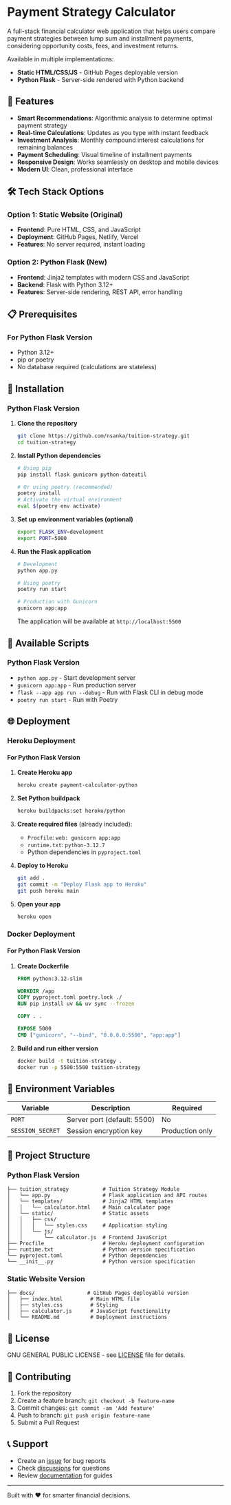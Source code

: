 # Payment Strategy Calculator

A full-stack financial calculator web application that helps users compare payment strategies between lump sum and installment payments, considering opportunity costs, fees, and investment returns.

Available in multiple implementations:
- **Static HTML/CSS/JS** - GitHub Pages deployable version
- **Python Flask** - Server-side rendered with Python backend

## 🚀 Features

- **Smart Recommendations**: Algorithmic analysis to determine optimal payment strategy
- **Real-time Calculations**: Updates as you type with instant feedback
- **Investment Analysis**: Monthly compound interest calculations for remaining balances
- **Payment Scheduling**: Visual timeline of installment payments
- **Responsive Design**: Works seamlessly on desktop and mobile devices
- **Modern UI**: Clean, professional interface

## 🛠 Tech Stack Options

### Option 1: Static Website (Original)
- **Frontend**: Pure HTML, CSS, and JavaScript
- **Deployment**: GitHub Pages, Netlify, Vercel
- **Features**: No server required, instant loading

### Option 2: Python Flask (New)
- **Frontend**: Jinja2 templates with modern CSS and JavaScript
- **Backend**: Flask with Python 3.12+
- **Features**: Server-side rendering, REST API, error handling

## 📋 Prerequisites

### For Python Flask Version
- Python 3.12+
- pip or poetry
- No database required (calculations are stateless)

## 🔧 Installation

### Python Flask Version

1. **Clone the repository**
   ```bash
   git clone https://github.com/nsanka/tuition-strategy.git
   cd tuition-strategy
   ```

2. **Install Python dependencies**
   ```bash
   # Using pip
   pip install flask gunicorn python-dateutil

   # Or using poetry (recommended)
   poetry install
   # Activate the virtual environment
   eval $(poetry env activate)
   ```

3. **Set up environment variables (optional)**
   ```bash
   export FLASK_ENV=development
   export PORT=5000
   ```

4. **Run the Flask application**
   ```bash
   # Development
   python app.py

   # Using poetry
   poetry run start

   # Production with Gunicorn
   gunicorn app:app
   ```

   The application will be available at `http://localhost:5500`

## 📜 Available Scripts

### Python Flask Version
- `python app.py` - Start development server
- `gunicorn app:app` - Run production server
- `flask --app app run --debug` - Run with Flask CLI in debug mode
- `poetry run start` - Run with Poetry

## 🌐 Deployment

### Heroku Deployment

#### For Python Flask Version

1. **Create Heroku app**
   ```bash
   heroku create payment-calculator-python
   ```

2. **Set Python buildpack**
   ```bash
   heroku buildpacks:set heroku/python
   ```

3. **Create required files** (already included):
   - `Procfile`: `web: gunicorn app:app`
   - `runtime.txt`: `python-3.12.7`
   - Python dependencies in `pyproject.toml`

4. **Deploy to Heroku**
   ```bash
   git add .
   git commit -m "Deploy Flask app to Heroku"
   git push heroku main
   ```

5. **Open your app**
   ```bash
   heroku open
   ```

### Docker Deployment

#### For Python Flask Version
1. **Create Dockerfile**
   ```dockerfile
   FROM python:3.12-slim

   WORKDIR /app
   COPY pyproject.toml poetry.lock ./
   RUN pip install uv && uv sync --frozen

   COPY . .

   EXPOSE 5000
   CMD ["gunicorn", "--bind", "0.0.0.0:5500", "app:app"]
   ```

2. **Build and run either version**
   ```bash
   docker build -t tuition-strategy .
   docker run -p 5500:5500 tuition-strategy
   ```

## 🔐 Environment Variables

| Variable | Description | Required |
|----------|-------------|----------|
| `PORT` | Server port (default: 5500) | No |
| `SESSION_SECRET` | Session encryption key | Production only |

## 📁 Project Structure

### Python Flask Version
```
├── tuition_strategy           # Tuition Strategy Module
│   └── app.py                 # Flask application and API routes
│   └── templates/             # Jinja2 HTML templates
│   │   └── calculator.html    # Main calculator page
│   └── static/                # Static assets
│   │   ├── css/
│   │   │   └── styles.css     # Application styling
│   │   └── js/
│   │       └── calculator.js  # Frontend JavaScript
├── Procfile                   # Heroku deployment configuration
├── runtime.txt                # Python version specification
└── pyproject.toml             # Python dependencies
└── __init__.py                # Python version specification
```

### Static Website Version
```
├── docs/                 # GitHub Pages deployable version
│   ├── index.html         # Main HTML file
│   ├── styles.css         # Styling
│   ├── calculator.js      # JavaScript functionality
│   └── README.md          # Deployment instructions
```

## 📄 License

GNU GENERAL PUBLIC LICENSE - see [LICENSE](LICENSE) file for details.

## 🤝 Contributing

1. Fork the repository
2. Create a feature branch: `git checkout -b feature-name`
3. Commit changes: `git commit -am 'Add feature'`
4. Push to branch: `git push origin feature-name`
5. Submit a Pull Request

## 📞 Support

- Create an [issue](https://github.com/nsanka/tuition-strategy/issues) for bug reports
- Check [discussions](https://github.com/nsanka/tuition-strategy/discussions) for questions
- Review [documentation](https://github.com/nsanka/tuition-strategy/wiki) for guides

---

Built with ❤️ for smarter financial decisions.